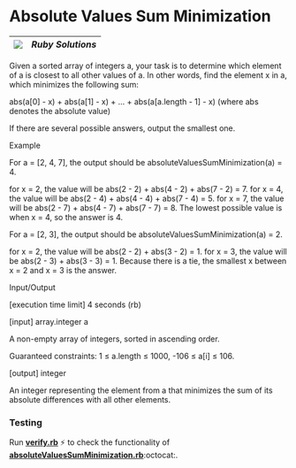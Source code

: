# Absolute Values Sum Minimization
| ![](https://app.codesignal.com/user-icons/languages/rb.svg) | ***Ruby Solutions*** |
|---|---|

Given a sorted array of integers a, your task is to determine which element of a is closest to all other values of a. In other words, find the element x in a, which minimizes the following sum:

abs(a[0] - x) + abs(a[1] - x) + ... + abs(a[a.length - 1] - x)
(where abs denotes the absolute value)

If there are several possible answers, output the smallest one.

Example

For a = [2, 4, 7], the output should be absoluteValuesSumMinimization(a) = 4.

for x = 2, the value will be abs(2 - 2) + abs(4 - 2) + abs(7 - 2) = 7.
for x = 4, the value will be abs(2 - 4) + abs(4 - 4) + abs(7 - 4) = 5.
for x = 7, the value will be abs(2 - 7) + abs(4 - 7) + abs(7 - 7) = 8.
The lowest possible value is when x = 4, so the answer is 4.

For a = [2, 3], the output should be absoluteValuesSumMinimization(a) = 2.

for x = 2, the value will be abs(2 - 2) + abs(3 - 2) = 1.
for x = 3, the value will be abs(2 - 3) + abs(3 - 3) = 1.
Because there is a tie, the smallest x between x = 2 and x = 3 is the answer.

Input/Output

[execution time limit] 4 seconds (rb)

[input] array.integer a

A non-empty array of integers, sorted in ascending order.

Guaranteed constraints:
1 ≤ a.length ≤ 1000,
-106 ≤ a[i] ≤ 106.

[output] integer

An integer representing the element from a that minimizes the sum of its absolute differences with all other elements.


### Testing

Run [**verify.rb**](./verify.rb) :zap: to check the functionality of [**absoluteValuesSumMinimization.rb**](./absoluteValuesSumMinimization.rb):octocat:.
